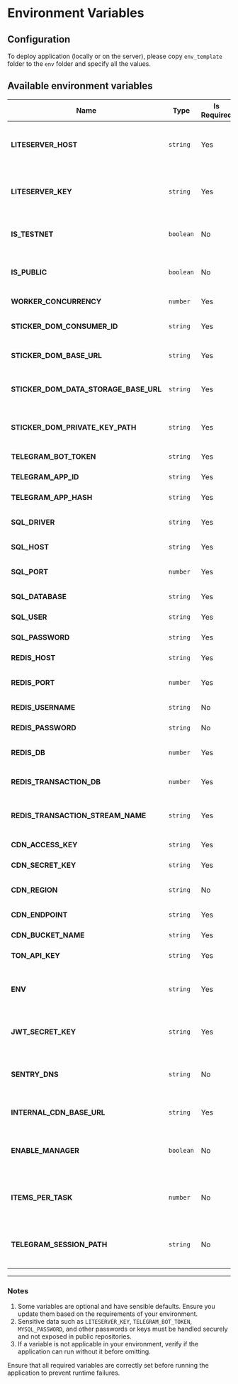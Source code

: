 # Environment Variables

## Configuration
To deploy application (locally or on the server), please copy `env_template` folder to the `env` folder and specify all the values.

## Available environment variables
| **Name**                             | **Type**  | **Is Required** | **Description**                                                                  |
|--------------------------------------|-----------|------------------|----------------------------------------------------------------------------------|
| **LITESERVER_HOST**                  | `string`  | Yes              | Host address of the LiteServer of TON Blockchain for transactions tracking.      |
| **LITESERVER_KEY**                   | `string`  | Yes              | API key for the LiteServer of TON Blockchain for transactions tracking.          |
| **IS_TESTNET**                       | `boolean` | No               | Specifies whether the environment is a testnet (default: `false`).               |
| **IS_PUBLIC**                        | `boolean` | No               | Indicates if the service is public-facing (default: `true`).                     |
| **WORKER_CONCURRENCY**               | `number`  | Yes              | Concurrency for workers.                                                         |
| **STICKER_DOM_CONSUMER_ID**          | `string`  | Yes              | Consumer ID for the Sticker Store API integration.                               |
| **STICKER_DOM_BASE_URL**             | `string`  | Yes              | Base URL for the Sticker Store API integration.                                  |
| **STICKER_DOM_DATA_STORAGE_BASE_URL**| `string`  | Yes              | Base URL of the data storage for the Sticker Store API integration.              |
| **STICKER_DOM_PRIVATE_KEY_PATH**     | `string`  | Yes              | Path to the private key file used by Sticker Store integration.                  |
| **TELEGRAM_BOT_TOKEN**               | `string`  | Yes              | Token for the Telegram bot.                                                      |
| **TELEGRAM_APP_ID**                  | `string`  | Yes              | Application ID for Telegram services.                                            |
| **TELEGRAM_APP_HASH**                | `string`  | Yes              | Application hash for Telegram services.                                          |
| **SQL_DRIVER**                       | `string`  | Yes              | SQL database driver (e.g., `postgresql+psycopg`).                                |
| **SQL_HOST**                         | `string`  | Yes              | Host address for the SQL database.                                               |
| **SQL_PORT**                         | `number`  | Yes              | Port number for the SQL database (default: `5432`).                              |
| **SQL_DATABASE**                     | `string`  | Yes              | Name of the SQL database.                                                        |
| **SQL_USER**                         | `string`  | Yes              | Username for the SQL database.                                                   |
| **SQL_PASSWORD**                     | `string`  | Yes              | Password for the SQL database user.                                              |
| **REDIS_HOST**                       | `string`  | Yes              | Host address of the Redis instance.                                              |
| **REDIS_PORT**                       | `number`  | Yes              | Port number of the Redis instance (default: `6379`).                             |
| **REDIS_USERNAME**                   | `string`  | No               | Username for Redis authentication.                                               |
| **REDIS_PASSWORD**                   | `string`  | No               | Password for Redis authentication.                                               |
| **REDIS_DB**                         | `number`  | Yes              | Default Redis database to use for internal purposes.                             |
| **REDIS_TRANSACTION_DB**             | `number`  | Yes              | Redis database to use for transactions tracking service.                         |
| **REDIS_TRANSACTION_STREAM_NAME**    | `string`  | Yes              | Name of the Redis stream containing tracked transactions updates.                |
| **CDN_ACCESS_KEY**                   | `string`  | Yes              | Access key for the CDN service.                                                  |
| **CDN_SECRET_KEY**                   | `string`  | Yes              | Secret key for the CDN service.                                                  |
| **CDN_REGION**                       | `string`  | No               | Region for the CDN service (default: `auto`).                                    |
| **CDN_ENDPOINT**                     | `string`  | Yes              | Endpoint URL for the CDN service.                                                |
| **CDN_BUCKET_NAME**                  | `string`  | Yes              | Name of the CDN storage bucket.                                                  |
| **TON_API_KEY**                      | `string`  | Yes              | API key for the TON API.                                                         |
| **ENV**                              | `string`  | Yes              | Specifies the environment (e.g., `development`, `staging`, `production`).        |
| **JWT_SECRET_KEY**                   | `string`  | Yes              | Secret key for JWT (JSON Web Tokens) authentication that will be used for API.   |
| **SENTRY_DNS**                       | `string`  | No               | DNS address for Sentry integration (used for error monitoring and tracking).     |
| **INTERNAL_CDN_BASE_URL**            | `string`  | Yes              | Base URL for internal CDN service.                                               |
| **ENABLE_MANAGER**                   | `boolean` | No               | Enables the Community Manager module (default: `1` or enabled).                  |
| **ITEMS_PER_TASK**                   | `number`  | No               | Number of items to process per task (Community Manager module) (default: `200`). |
| **TELEGRAM_SESSION_PATH**            | `string`  | No               | Path to store Telegram session data within community-manager services.           |

---

### Notes
1. Some variables are optional and have sensible defaults. Ensure you update them based on the requirements of your environment.
2. Sensitive data such as `LITESERVER_KEY`, `TELEGRAM_BOT_TOKEN`, `MYSQL_PASSWORD`, and other passwords or keys must be handled securely and not exposed in public repositories.
3. If a variable is not applicable in your environment, verify if the application can run without it before omitting.

Ensure that all required variables are correctly set before running the application to prevent runtime failures.
